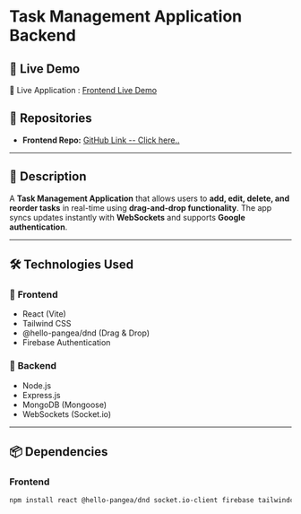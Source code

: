 # Task Management Application Backend

## 🚀 Live Demo
🔗 Live Application : [Frontend Live Demo](https://task-management-234b9.web.app/)

## 📂 Repositories
- **Frontend Repo:** [GitHub Link -- Click here..](https://github.com/Salman-Shaid/task-management-client)

---

## 📌 Description
A **Task Management Application** that allows users to **add, edit, delete, and reorder tasks** in real-time using **drag-and-drop functionality**. The app syncs updates instantly with **WebSockets** and supports **Google authentication**.

---

## 🛠️ Technologies Used
### 🔹 **Frontend**
- React (Vite)
- Tailwind CSS
- @hello-pangea/dnd (Drag & Drop)
- Firebase Authentication

### 🔹 **Backend**
- Node.js
- Express.js
- MongoDB (Mongoose)
- WebSockets (Socket.io)

---

## 📦 Dependencies
### **Frontend**
```bash
npm install react @hello-pangea/dnd socket.io-client firebase tailwindcss 
